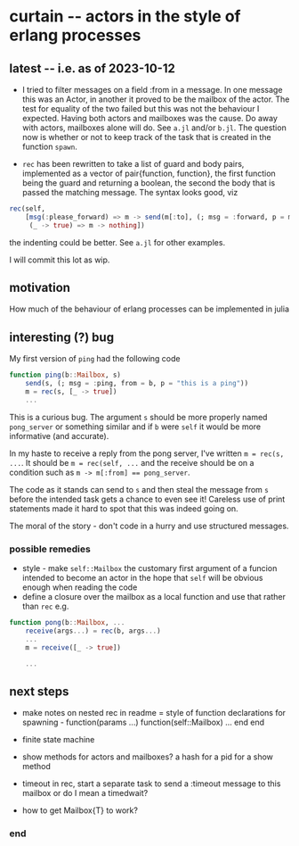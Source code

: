 # curtain -- actors in the style of erlang processes

## latest -- i.e. as of 2023-10-12

 - I tried to filter messages on a field :from in a message. In one message this was an Actor, in another it proved to be the mailbox of the actor. The test for equality of the two failed but this was not the behaviour I expected. Having both actors and mailboxes was the cause. Do away with actors, mailboxes alone will do. See `a.jl` and/or `b.jl`. The question now is whether or not to keep track of the task that is created in the function `spawn`.

 - `rec` has been rewritten to take a list of guard and body pairs, implemented as a vector of pair{function, function}, the first function being the guard and returning a boolean, the second the body that is passed the matching message. The syntax looks good, viz

```julia
rec(self,
    [msg(:please_forward) => m -> send(m[:to], (; msg = :forward, p = m)),
     (_ -> true) => m -> nothing])
```

the indenting could be better. See `a.jl` for other examples.

I will commit this lot as wip.


## motivation

How much of the behaviour of erlang processes can be implemented in julia

## interesting (?) bug

My first version of `ping` had the following code

```julia
function ping(b::Mailbox, s)
    send(s, (; msg = :ping, from = b, p = "this is a ping"))
    m = rec(s, [_ -> true])
    ...
```

This is a curious bug. The argument `s` should be more properly named `pong_server` or something similar and if `b` were `self` it would be more informative (and accurate).

In my haste to receive a reply from the pong server, I've written `m = rec(s, ...`. It should be `m = rec(self, ...` and the receive should be on a condition such as `m -> m[:from] == pong_server`.

The code as it stands can send to `s` and then steal the message from `s` before the intended task gets a chance to even see it! Careless use of print statements made it hard to spot that this was indeed going on.

The moral of the story - don't code in a hurry and use structured messages.

### possible remedies

 - style - make `self::Mailbox` the customary first argument of a funcion intended to become an actor in the hope that `self` will be obvious enough when reading the code
 - define a closure over the mailbox as a local function and use that rather than `rec` e.g.

```julia
function pong(b::Mailbox, ...
    receive(args...) = rec(b, args...)
    ...
    m = receive([_ -> true])

    ...
```

## next steps

 - make notes on nested rec in readme
 = style of function declarations for spawning - function(params ...) function(self::Mailbox) ... end end
 - finite state machine

 - show methods for actors and mailboxes? a hash for a pid for a show method
 - timeout in rec, start a separate task to send a :timeout message to this mailbox or do I mean a timedwait?
 - how to get Mailbox{T} to work?


### end
